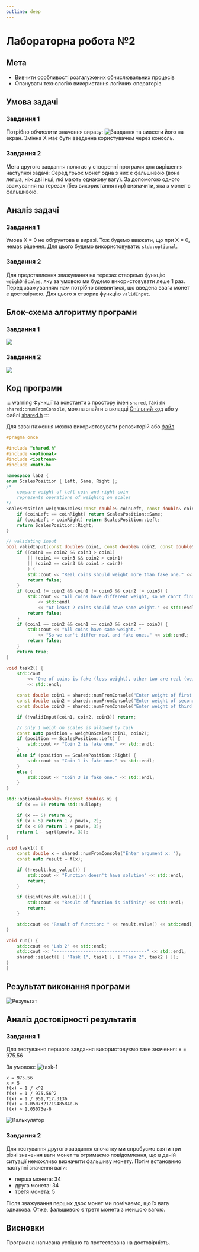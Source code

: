 ```yaml
---
outline: deep
---
```


# Лабораторна робота №2

## Мета

- Вивчити особливості розгалужених обчислювальних процесів
- Опанувати технологію використання логічних операторів

## Умова задачі

### Завдання 1

Потрібно обчислити значення виразу:
![Завдання](../assets/lab2/task-1.png)
та вивести його на екран. Змінна X має бути введенна користувачем через консоль.

### Завдання 2

Мета другого завдання полягає у створенні програми для вирішення наступної задачі:
Серед трьох монет одна з них є фальшивою (вона легша, ніж дві інші, які мають однакову вагу). За допомогою одного зважування на терезах (без використання гир) визначити, яка з монет є фальшивою.

## Аналіз задачі

### Завдання 1

Умова X = 0 не обгрунтова в виразі. Тож будемо вважати,
що при X = 0, немає рішення. Для цього будемо використовувати: `std::optional`.

### Завдання 2

Для представлення зважування на терезах створемо функцію `weighOnScales`,
яку за умовою ми будемо використовувати леше 1 раз. Перед зважуванням нам
потрібно впевнитися, що введена ввага монет є достовірною. Для цього я створив
функцію `validInput`.

## Блок-схема алгоритму програми

### Завдання 1

![](../assets/lab2/diagram-1.png)

### Завдання 2

![](../assets/lab2/diagram-2.png)

## Код програми

::: warning
Функції та константи з простору імен `shared`, такі як `shared::numFromConsole`,
можна знайти в вкладці [Спільний код](./shared.md) або у файлі [shared.h](https://github.com/koshcher/op/blob/main/src/labs/shared.h)
:::

Для завантаження можна використовувати репозиторій або
[файл](https://github.com/koshcher/op/blob/main/src/labs/lab2.h)

```cpp
#pragma once

#include "shared.h"
#include <optional>
#include <iostream>
#include <math.h>

namespace lab2 {
enum ScalesPosition { Left, Same, Right };
/*
    compare weight of left coin and right coin
    represents operations of weighing on scales
*/
ScalesPosition weighOnScales(const double& coinLeft, const double& coinRight) {
    if (coinLeft == coinRight) return ScalesPosition::Same;
    if (coinLeft > coinRight) return ScalesPosition::Left;
    return ScalesPosition::Right;
}

// validating input
bool validInput(const double& coin1, const double& coin2, const double& coin3) {
    if ((coin1 == coin2 && coin3 > coin1)
        || (coin1 == coin3 && coin2 > coin1)
        || (coin2 == coin3 && coin1 > coin2)
        ) {
        std::cout << "Real coins should weight more than fake one." << std::endl;
        return false;
    }
    if (coin1 != coin2 && coin1 != coin3 && coin2 != coin3) {
        std::cout << "All coins have different weight, so we can't find real one."
            << std::endl
            << "At least 2 coins should have same weight." << std::endl;
        return false;
    }
    if (coin1 == coin2 && coin1 == coin3 && coin2 == coin3) {
        std::cout << "All coins have same weight. "
            << "So we can't differ real and fake ones." << std::endl;
        return false;
    }
    return true;
}

void task2() {
    std::cout
        << "One of coins is fake (less weight), other two are real (weight same)"
        << std::endl;

    const double coin1 = shared::numFromConsole("Enter weight of first coin: ");
    const double coin2 = shared::numFromConsole("Enter weight of second coin: ");
    const double coin3 = shared::numFromConsole("Enter weight of third coin: ");

    if (!validInput(coin1, coin2, coin3)) return;

    // only 1 weigh on scales is allowed by task
    const auto position = weighOnScales(coin1, coin2);
    if (position == ScalesPosition::Left) {
        std::cout << "Coin 2 is fake one." << std::endl;
    }
    else if (position == ScalesPosition::Right) {
        std::cout << "Coin 1 is fake one." << std::endl;
    }
    else {
        std::cout << "Coin 3 is fake one." << std::endl;
    }
}

std::optional<double> f(const double& x) {
    if (x == 0) return std::nullopt;

    if (x == 5) return x;
    if (x > 5) return 1 / pow(x, 2);
    if (x < 0) return 1 + pow(x, 3);
    return 1 - sqrt(pow(x, 3));
}

void task1() {
    const double x = shared::numFromConsole("Enter argument x: ");
    const auto result = f(x);

    if (!result.has_value()) {
        std::cout << "Function doesn't have solution" << std::endl;
        return;
    }

    if (isinf(result.value())) {
        std::cout << "Result of function is infinity" << std::endl;
        return;
    }

    std::cout << "Result of function: " << result.value() << std::endl;
}

void run() {
    std::cout << "Lab 2" << std::endl;
    std::cout << "-----------------------------------" << std::endl;
    shared::select({ { "Task 1", task1 }, { "Task 2", task2 } });
}
}
```

## Результат виконання програми

![Результат](../assets/lab2/result.png)

## Аналіз достовірності результатів

### Завдання 1

Для тестування першого завдання використовуємо таке значення: x = 975.56

За умовою:
![task-1](../assets/lab2/task-1.png)

```
x = 975.56
x > 5
f(x) = 1 / x^2
f(x) = 1 / 975.56^2
f(x) = 1 / 951,717.3136
f(x) = 1.050732171948584e-6
f(x) ~ 1.05073e-6
```

![Калькулятор](../assets/lab2/calc-1.png)

### Завдання 2

Для тестування другого завдання спочатку ми спробуємо взяти три різні значення ваги монет та отримаємо повідомлення, що в даній ситуації неможливо визначити фальшиву монету. Потім встановимо наступні значення ваги:

- перша монета: 34
- друга монета: 34
- третя монета: 5

Після зважування перших двох монет ми помічаємо, що їх вага однакова. Отже, фальшивою є третя монета з меншою вагою.

## Висновки

Прогрмана написана успішно та протестована на достовірність.
